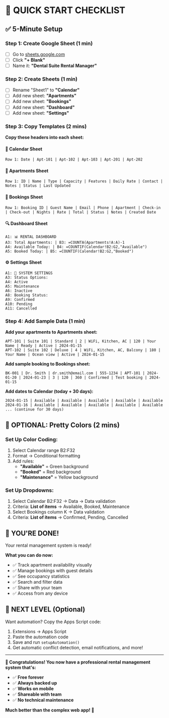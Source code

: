 # 🚀 QUICK START CHECKLIST

## ✅ 5-Minute Setup

### Step 1: Create Google Sheet (1 min)
- [ ] Go to [sheets.google.com](https://sheets.google.com)
- [ ] Click **"+ Blank"**
- [ ] Name it: **"Dental Suite Rental Manager"**

### Step 2: Create Sheets (1 min)
- [ ] Rename "Sheet1" to **"Calendar"**
- [ ] Add new sheet: **"Apartments"**
- [ ] Add new sheet: **"Bookings"**
- [ ] Add new sheet: **"Dashboard"**
- [ ] Add new sheet: **"Settings"**

### Step 3: Copy Templates (2 mins)
**Copy these headers into each sheet:**

#### 📅 Calendar Sheet
```
Row 1: Date | Apt-101 | Apt-102 | Apt-103 | Apt-201 | Apt-202
```

#### 🏨 Apartments Sheet
```
Row 1: ID | Name | Type | Capacity | Features | Daily Rate | Contact | Notes | Status | Last Updated
```

#### 📝 Bookings Sheet
```
Row 1: Booking ID | Guest Name | Email | Phone | Apartment | Check-in | Check-out | Nights | Rate | Total | Status | Notes | Created Date
```

#### 🔍 Dashboard Sheet
```
A1: 📊 RENTAL DASHBOARD
A3: Total Apartments: | B3: =COUNTA(Apartments!A:A)-1
A4: Available Today: | B4: =COUNTIF(Calendar!B2:G2,"Available")
A5: Booked Today: | B5: =COUNTIF(Calendar!B2:G2,"Booked")
```

#### ⚙️ Settings Sheet
```
A1: 🔧 SYSTEM SETTINGS
A3: Status Options:
A4: Active
A5: Maintenance
A6: Inactive
A8: Booking Status:
A9: Confirmed
A10: Pending
A11: Cancelled
```

### Step 4: Add Sample Data (1 min)
**Add your apartments to Apartments sheet:**
```
APT-101 | Suite 101 | Standard | 2 | WiFi, Kitchen, AC | 120 | Your Name | Ready | Active | 2024-01-15
APT-102 | Suite 102 | Deluxe | 4 | WiFi, Kitchen, AC, Balcony | 180 | Your Name | Ocean view | Active | 2024-01-15
```

**Add sample booking to Bookings sheet:**
```
BK-001 | Dr. Smith | dr.smith@email.com | 555-1234 | APT-101 | 2024-01-20 | 2024-01-23 | 3 | 120 | 360 | Confirmed | Test booking | 2024-01-15
```

**Add dates to Calendar (today + 30 days):**
```
2024-01-15 | Available | Available | Available | Available | Available
2024-01-16 | Available | Available | Available | Available | Available
... (continue for 30 days)
```

## 🎨 OPTIONAL: Pretty Colors (2 mins)

### Set Up Color Coding:
1. Select Calendar range B2:F32
2. Format → Conditional formatting
3. Add rules:
   - **"Available"** = Green background
   - **"Booked"** = Red background  
   - **"Maintenance"** = Yellow background

### Set Up Dropdowns:
1. Select Calendar B2:F32 → Data → Data validation
2. Criteria: **List of items** → Available, Booked, Maintenance
3. Select Bookings column K → Data validation  
4. Criteria: **List of items** → Confirmed, Pending, Cancelled

## 🎉 YOU'RE DONE!

Your rental management system is ready! 

**What you can do now:**
- ✅ Track apartment availability visually
- ✅ Manage bookings with guest details
- ✅ See occupancy statistics  
- ✅ Search and filter data
- ✅ Share with your team
- ✅ Access from any device

## 🚀 NEXT LEVEL (Optional)

Want automation? Copy the Apps Script code:
1. Extensions → Apps Script
2. Paste the automation code
3. Save and run `setupAutomation()`
4. Get automatic conflict detection, email notifications, and more!

---

**🎊 Congratulations! You now have a professional rental management system that's:**
- ✅ **Free forever**
- ✅ **Always backed up** 
- ✅ **Works on mobile**
- ✅ **Shareable with team**
- ✅ **No technical maintenance**

**Much better than the complex web app! 🙌** 